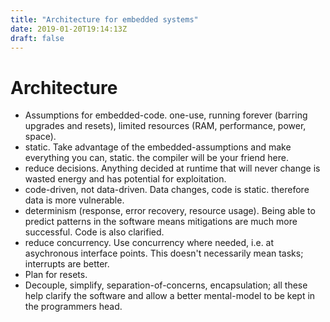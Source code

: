```yaml
---
title: "Architecture for embedded systems"
date: 2019-01-20T19:14:13Z
draft: false
---
```

Architecture
============
- Assumptions for embedded-code. one-use, running forever (barring upgrades and resets), limited resources (RAM, performance, power, space).
- static. Take advantage of the embedded-assumptions and make everything you can, static. the compiler will be your friend here.
- reduce decisions. Anything decided at runtime that will never change is wasted energy and has potential for exploitation.
- code-driven, not data-driven. Data changes, code is static. therefore data is more vulnerable.
- determinism (response, error recovery, resource usage). Being able to predict patterns in the software means mitigations are much more successful. Code is also clarified.
- reduce concurrency. Use concurrency where needed, i.e. at asychronous interface points. This doesn't necessarily mean tasks; interrupts are better.
- Plan for resets.
- Decouple, simplify, separation-of-concerns, encapsulation; all these help clarify the software and allow a better mental-model to be kept in the programmers head.


